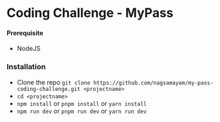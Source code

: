 # Coding Challenge - MyPass

#### Prerequisite

- NodeJS

### Installation

- Clone the repo `git clone https://github.com/nagsamayam/my-pass-coding-challenge.git <projectname>`
- `cd <projectname>`
- `npm install` or `pnpm install` or `yarn install`
- `npm run dev` or `pnpm run dev` or `yarn run dev`
